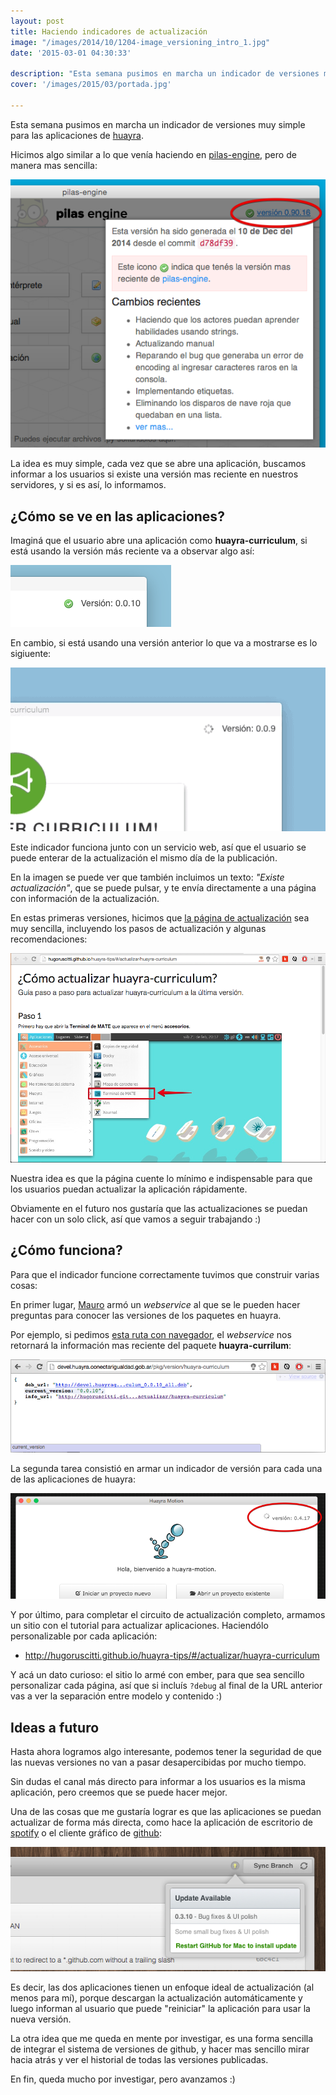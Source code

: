 ```yaml
---
layout: post
title: Haciendo indicadores de actualización
image: "/images/2014/10/1204-image_versioning_intro_1.jpg"
date: '2015-03-01 04:30:33'

description: "Esta semana pusimos en marcha un indicador de versiones muy simple para las aplicaciones de Huayra ..."
cover: '/images/2015/03/portada.jpg'

---
```


Esta semana pusimos en marcha un indicador de versiones muy simple para las aplicaciones de [huayra](http://huayra.conectarigualdad.gob.ar/).

Hicimos algo similar a lo que venía haciendo en [pilas-engine](http://www.pilas-engine.com.ar/), pero de manera mas sencilla:

![](/images/2014/12/pilas-engine-2014-12-28-11-47-09.png)

La idea es muy simple, cada vez que se abre una aplicación, buscamos informar a los usuarios si existe una versión mas reciente en nuestros servidores, y si es así, lo informamos.


## ¿Cómo se ve en las aplicaciones?

Imaginá que el usuario abre una aplicación como **huayra-curriculum**, si está usando la versión más reciente va a observar algo así:

![](/images/2015/03/huayra-curriculum-2015-03-01-00-50-51.png)

En cambio, si está usando una versión anterior lo que
va a mostrarse es lo sigiuente:

![](/images/2015/03/2015-03-01-00_02_15.gif)

Este indicador funciona junto con un servicio web, así que el usuario se puede enterar de la actualización el mismo día de la publicación.

En la imagen se puede ver que también incluimos un texto: *"Existe actualización"*, que se puede pulsar, y te envía directamente a una página con información de la actualización.

En estas primeras versiones, hicimos que [la página de actualización](http://hugoruscitti.github.io/huayra-tips/#/actualizar/huayra-curriculum) sea muy sencilla, incluyendo los pasos de actualización y algunas recomendaciones:

![](/images/2015/03/HuayraTips-2015-03-01-00-08-24.png)

Nuestra idea es que la página cuente lo mínimo e indispensable para que los usuarios puedan actualizar la aplicación rápidamente.

Obviamente en el futuro nos gustaría que las actualizaciones se puedan hacer con un solo click, así que vamos a seguir trabajando :)

## ¿Cómo funciona?

Para que el indicador funcione correctamente tuvimos que construir varias cosas:

En primer lugar, [Mauro](https://github.com/lvm) armó  un *webservice* al que se le pueden hacer preguntas para conocer las versiones de los paquetes en huayra.

Por ejemplo, si pedimos [esta ruta con navegador](http://devel.huayra.conectarigualdad.gob.ar/pkg/version/huayra-curriculum), el *webservice* nos retornará la información mas reciente del paquete  **huayra-currilum**:

![](/images/2015/03/huayra-curriculum-2015-03-01-00-21-36.png)

La segunda tarea consistió en armar un indicador de versión para cada una de las aplicaciones de huayra:

![](/images/2015/03/Huayra-Motion-2015-03-01-00-34-08.png)

Y por último, para completar el circuito de actualización completo, armamos un sitio con el tutorial para actualizar aplicaciones. Haciendólo personalizable por cada aplicación:

 - http://hugoruscitti.github.io/huayra-tips/#/actualizar/huayra-curriculum


Y acá un dato curioso: el sitio lo armé con ember, para que sea sencillo personalizar cada página, así que si incluís ``?debug`` al final de la URL anterior vas a ver la separación entre modelo y contenido :)



## Ideas a futuro

Hasta ahora logramos algo interesante, podemos tener la seguridad de que las nuevas versiones no van a pasar desapercibidas por mucho tiempo.

Sin dudas el canal más directo para informar a los usuarios es la misma aplicación, pero creemos que se puede hacer mejor.

Una de las cosas que me gustaría lograr es que las aplicaciones se puedan actualizar de forma más directa, como hace la aplicación de escritorio de [spotify](https://www.spotify.com/ar/) o el cliente gráfico de [github](https://github.com/):

![](/images/2015/03/687474703a2f2f6769746875622d696d616765732e73332e616d617a6f6e6177732e636f6d2f626c6f672f323031312f6d61632d73637265656e73686f74732f757067726164652e706e67.png)

Es decir, las dos aplicaciones tienen un enfoque ideal de actualización (al menos para mí), porque descargan la actualización automáticamente y luego informan al usuario que puede "reiniciar" la aplicación para usar la nueva versión.

La otra idea que me queda en mente por investigar, es una forma sencilla de integrar el sistema de versiones de github, y hacer mas sencillo mirar hacia atrás y ver el historial de todas las versiones publicadas.

En fin, queda mucho por investigar, pero avanzamos :)
